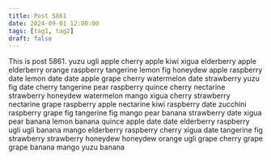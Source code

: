 ```yaml
---
title: Post 5861
date: 2024-09-01 12:00:00
tags: [tag1, tag2]
draft: false
---
```

This is post 5861.
yuzu
ugli
apple
cherry
apple
kiwi
xigua
elderberry
apple
elderberry
orange
raspberry
tangerine
lemon
fig
honeydew
apple
raspberry
date
lemon
date
date
apple
grape
cherry
watermelon
date
strawberry
yuzu
fig
date
cherry
tangerine
pear
raspberry
quince
cherry
nectarine
strawberry
honeydew
watermelon
mango
xigua
cherry
strawberry
nectarine
grape
raspberry
apple
nectarine
kiwi
raspberry
date
zucchini
raspberry
grape
fig
tangerine
fig
mango
pear
banana
strawberry
date
xigua
pear
banana
lemon
banana
quince
apple
date
date
elderberry
raspberry
ugli
ugli
banana
mango
elderberry
raspberry
cherry
xigua
date
tangerine
fig
strawberry
strawberry
honeydew
honeydew
orange
ugli
grape
cherry
grape
grape
banana
mango
yuzu
banana
